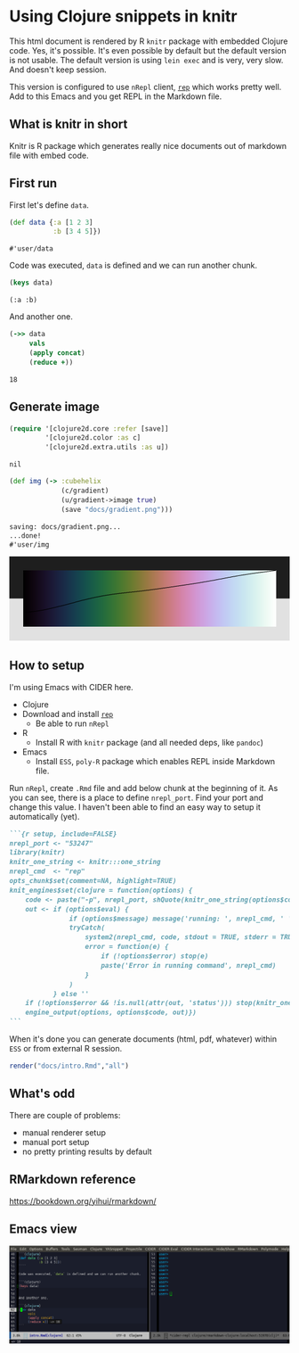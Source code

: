 Using Clojure snippets in knitr
===============================

This html document is rendered by R `knitr` package with embedded Clojure code. Yes, it's possible. It's even possible by default but the default version is not usable. The default version is using `lein exec` and is very, very slow. And doesn't keep session.

This version is configured to use `nRepl` client, [`rep`](https://github.com/eraserhd/rep) which works pretty well. Add to this Emacs and you get REPL in the Markdown file.

What is knitr in short
----------------------

Knitr is R package which generates really nice documents out of markdown file with embed code.

First run
---------

First let's define `data`.

``` clojure
(def data {:a [1 2 3]
           :b [3 4 5]})
```

    #'user/data

Code was executed, `data` is defined and we can run another chunk.

``` clojure
(keys data)
```

    (:a :b)

And another one.

``` clojure
(->> data
     vals
     (apply concat)
     (reduce +))
```

    18

Generate image
--------------

``` clojure
(require '[clojure2d.core :refer [save]]
         '[clojure2d.color :as c]
         '[clojure2d.extra.utils :as u])
```

    nil

``` clojure
(def img (-> :cubehelix
             (c/gradient)
             (u/gradient->image true)
             (save "docs/gradient.png")))
```

    saving: docs/gradient.png...
    ...done!
    #'user/img

![Generated gradient with luma](gradient.png)

How to setup
------------

I'm using Emacs with CIDER here.

-   Clojure
-   Download and install [`rep`](https://github.com/eraserhd/rep)
    -   Be able to run `nRepl`
-   R
    -   Install R with `knitr` package (and all needed deps, like `pandoc`)
-   Emacs
    -   Install `ESS`, `poly-R` package which enables REPL inside Markdown file.

Run `nRepl`, create `.Rmd` file and add below chunk at the beginning of it. As you can see, there is a place to define `nrepl_port`. Find your port and change this value. I haven't been able to find an easy way to setup it automatically (yet).

```` markdown
```{r setup, include=FALSE}
nrepl_port <- "53247"
library(knitr)
knitr_one_string <- knitr:::one_string
nrepl_cmd  <- "rep"
opts_chunk$set(comment=NA, highlight=TRUE)
knit_engines$set(clojure = function(options) {
    code <- paste("-p", nrepl_port, shQuote(knitr_one_string(options$code)))
    out <- if (options$eval) {
               if (options$message) message('running: ', nrepl_cmd, ' ', code)
               tryCatch(
                   system2(nrepl_cmd, code, stdout = TRUE, stderr = TRUE, env = options$engine.env),
                   error = function(e) {
                       if (!options$error) stop(e)
                       paste('Error in running command', nrepl_cmd)
                   }
               )
           } else ''
    if (!options$error && !is.null(attr(out, 'status'))) stop(knitr_one_string(out))
    engine_output(options, options$code, out)})
```
````

When it's done you can generate documents (html, pdf, whatever) within `ESS` or from external R session.

``` r
render("docs/intro.Rmd","all")
```

What's odd
----------

There are couple of problems:

-   manual renderer setup
-   manual port setup
-   no pretty printing results by default

RMarkdown reference
-------------------

<https://bookdown.org/yihui/rmarkdown/>

Emacs view
----------

![Emacs in action](emacs.png)
